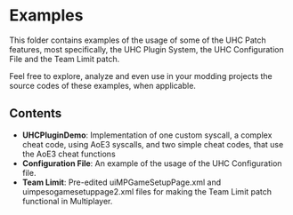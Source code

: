 # Examples

This folder contains examples of the usage of some of the UHC Patch features, most specifically, the UHC Plugin System, the UHC Configuration File and the Team Limit patch.

Feel free to explore, analyze and even use in your modding projects the source codes of these examples, when applicable.

Contents
--------

* **UHCPluginDemo**: Implementation of one custom syscall, a complex cheat code, using AoE3 syscalls, and two simple cheat codes, that use the AoE3 cheat functions
* **Configuration File**: An example of the usage of the UHC Configuration file.
* **Team Limit**: Pre-edited uiMPGameSetupPage.xml and uimpesogamesetuppage2.xml files for making the Team Limit patch functional in Multiplayer.

